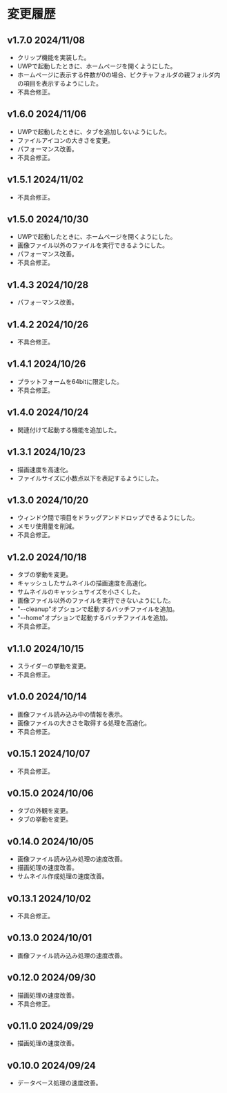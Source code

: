 # 変更履歴

## v1.7.0 2024/11/08
* クリップ機能を実装した。
* UWPで起動したときに、ホームページを開くようにした。
* ホームページに表示する件数が0の場合、ピクチャフォルダの親フォルダ内の項目を表示するようにした。
* 不具合修正。

## v1.6.0 2024/11/06
* UWPで起動したときに、タブを追加しないようにした。
* ファイルアイコンの大きさを変更。
* パフォーマンス改善。
* 不具合修正。

## v1.5.1 2024/11/02
* 不具合修正。

## v1.5.0 2024/10/30
* UWPで起動したときに、ホームページを開くようにした。
* 画像ファイル以外のファイルを実行できるようにした。
* パフォーマンス改善。
* 不具合修正。

## v1.4.3 2024/10/28
* パフォーマンス改善。

## v1.4.2 2024/10/26
* 不具合修正。

## v1.4.1 2024/10/26
* プラットフォームを64bitに限定した。
* 不具合修正。

## v1.4.0 2024/10/24
* 関連付けて起動する機能を追加した。

## v1.3.1 2024/10/23
* 描画速度を高速化。
* ファイルサイズに小数点以下を表記するようにした。

## v1.3.0 2024/10/20
* ウィンドウ間で項目をドラッグアンドドロップできるようにした。
* メモリ使用量を削減。
* 不具合修正。

## v1.2.0 2024/10/18
* タブの挙動を変更。
* キャッシュしたサムネイルの描画速度を高速化。
* サムネイルのキャッシュサイズを小さくした。
* 画像ファイル以外のファイルを実行できないようにした。
* "--cleanup"オプションで起動するバッチファイルを追加。
* "--home"オプションで起動するバッチファイルを追加。
* 不具合修正。

## v1.1.0 2024/10/15
* スライダーの挙動を変更。
* 不具合修正。

## v1.0.0 2024/10/14
* 画像ファイル読み込み中の情報を表示。
* 画像ファイルの大きさを取得する処理を高速化。
* 不具合修正。

## v0.15.1 2024/10/07
* 不具合修正。

## v0.15.0 2024/10/06
* タブの外観を変更。
* タブの挙動を変更。

## v0.14.0 2024/10/05
* 画像ファイル読み込み処理の速度改善。
* 描画処理の速度改善。
* サムネイル作成処理の速度改善。

## v0.13.1 2024/10/02
* 不具合修正。

## v0.13.0 2024/10/01
* 画像ファイル読み込み処理の速度改善。

## v0.12.0 2024/09/30
* 描画処理の速度改善。
* 不具合修正。

## v0.11.0 2024/09/29
* 描画処理の速度改善。

## v0.10.0 2024/09/24
* データベース処理の速度改善。
